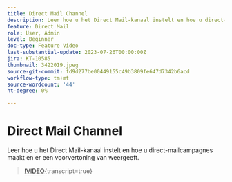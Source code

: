 ```yaml
---
title: Direct Mail Channel
description: Leer hoe u het Direct Mail-kanaal instelt en hoe u direct-mailcampagnes maakt en er een voorvertoning van weergeeft.
feature: Direct Mail
role: User, Admin
level: Beginner
doc-type: Feature Video
last-substantial-update: 2023-07-26T00:00:00Z
jira: KT-10585
thumbnail: 3422019.jpeg
source-git-commit: fd9d277be00449155c49b3809fe647d7342b6acd
workflow-type: tm+mt
source-wordcount: '44'
ht-degree: 0%

---
```



# Direct Mail Channel

Leer hoe u het Direct Mail-kanaal instelt en hoe u direct-mailcampagnes maakt en er een voorvertoning van weergeeft.

>[!VIDEO](https://video.tv.adobe.com/v/3449360/?learn=on&captions=dut){transcript=true}
